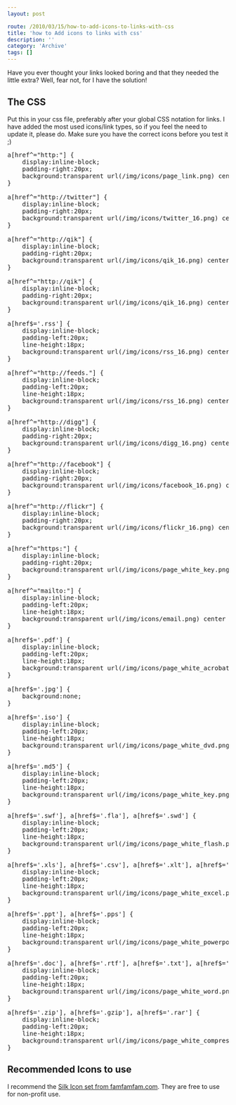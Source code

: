 ```yaml
---
layout: post

route: /2010/03/15/how-to-add-icons-to-links-with-css
title: 'how to Add icons to links with css'
description: ''
category: 'Archive'
tags: []
---
```


Have you ever thought your links looked boring and that they needed the little
extra? Well, fear not, for I have the solution!

## The CSS

Put this in your css file, preferably after your global CSS notation for links.
I have added the most used icons/link types, so if you feel the need to update
it, please do. Make sure you have the correct icons before you test it ;)

<pre class="brush: css">
a[href^="http:"] {
    display:inline-block;
    padding-right:20px;
    background:transparent url(/img/icons/page_link.png) center right no-repeat;
}

a[href^="http://twitter"] {
    display:inline-block;
    padding-right:20px;
    background:transparent url(/img/icons/twitter_16.png) center right no-repeat;
}

a[href^="http://qik"] {
    display:inline-block;
    padding-right:20px;
    background:transparent url(/img/icons/qik_16.png) center right no-repeat;
}

a[href^="http://qik"] {
    display:inline-block;
    padding-right:20px;
    background:transparent url(/img/icons/qik_16.png) center right no-repeat;
}

a[href$='.rss'] {
    display:inline-block;
    padding-left:20px;
    line-height:18px;
    background:transparent url(/img/icons/rss_16.png) center left no-repeat;
}

a[href^="http://feeds."] {
    display:inline-block;
    padding-left:20px;
    line-height:18px;
    background:transparent url(/img/icons/rss_16.png) center left no-repeat;
}
    
a[href^="http://digg"] {
    display:inline-block;
    padding-right:20px;
    background:transparent url(/img/icons/digg_16.png) center right no-repeat;
}    

a[href^="http://facebook"] {
    display:inline-block;
    padding-right:20px;
    background:transparent url(/img/icons/facebook_16.png) center right no-repeat;
}
    
a[href^="http://flickr"] {
    display:inline-block;
    padding-right:20px;
    background:transparent url(/img/icons/flickr_16.png) center right no-repeat;
}

a[href^="https:"] {
    display:inline-block;
    padding-right:20px;
    background:transparent url(/img/icons/page_white_key.png) center right no-repeat;
}

a[href^="mailto:"] {
    display:inline-block;
    padding-left:20px;
    line-height:18px;
    background:transparent url(/img/icons/email.png) center left no-repeat;
}

a[href$='.pdf'] {
    display:inline-block;
    padding-left:20px;
    line-height:18px;
    background:transparent url(/img/icons/page_white_acrobat.png) center left no-repeat;
}

a[href$='.jpg'] {
    background:none;
}

a[href$='.iso'] {
    display:inline-block;
    padding-left:20px;
    line-height:18px;
    background:transparent url(/img/icons/page_white_dvd.png) center left no-repeat;
}

a[href$='.md5'] {
    display:inline-block;
    padding-left:20px;
    line-height:18px;
    background:transparent url(/img/icons/page_white_key.png) center left no-repeat;
}

a[href$='.swf'], a[href$='.fla'], a[href$='.swd'] {
    display:inline-block;
    padding-left:20px;
    line-height:18px;
    background:transparent url(/img/icons/page_white_flash.png) center left no-repeat;
}

a[href$='.xls'], a[href$='.csv'], a[href$='.xlt'], a[href$='.xlw'] {
    display:inline-block;
    padding-left:20px;
    line-height:18px;
    background:transparent url(/img/icons/page_white_excel.png) center left no-repeat;
}

a[href$='.ppt'], a[href$='.pps'] {
    display:inline-block;
    padding-left:20px;
    line-height:18px;
    background:transparent url(/img/icons/page_white_powerpoint.gif) center left no-repeat;
}

a[href$='.doc'], a[href$='.rtf'], a[href$='.txt'], a[href$='.wps'] {
    display:inline-block;
    padding-left:20px;
    line-height:18px;
    background:transparent url(/img/icons/page_white_word.png) center left no-repeat;
}

a[href$='.zip'], a[href$='.gzip'], a[href$='.rar'] {
    display:inline-block;
    padding-left:20px;
    line-height:18px;
    background:transparent url(/img/icons/page_white_compress.png) center left no-repeat;
}
</pre>

## Recommended Icons to use

I recommend the
<a class="ph" target="_blank" rel="noopener noreferrer" href="http://www.famfamfam.com/lab/icons/silk/">Silk
Icon set from famfamfam.com</a>. They are free to use for non-profit use.
